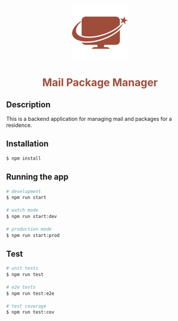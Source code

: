 <br />
<div align='center'>
  <img src='./assets/logo.png' alt='mail package manager logo' height='150' />
  <h1 style='color: rgb(158, 77, 59)'>Mail Package Manager</h1>
</div>


## Description

This is a backend application for managing mail and packages for a residence.

## Installation

```bash
$ npm install
```

## Running the app

```bash
# development
$ npm run start

# watch mode
$ npm run start:dev

# production mode
$ npm run start:prod
```

## Test

```bash
# unit tests
$ npm run test

# e2e tests
$ npm run test:e2e

# test coverage
$ npm run test:cov
```
